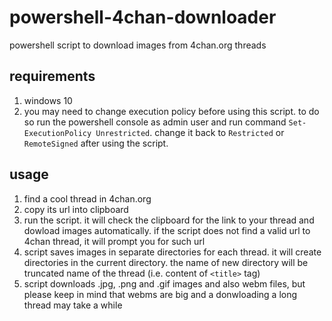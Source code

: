 # powershell-4chan-downloader
powershell script to download images from 4chan.org threads
## requirements
1. windows 10
2. you may need to change execution policy before using this script. to do so run the powershell console as admin user and run command ```Set-ExecutionPolicy Unrestricted```. change it back to ```Restricted``` or ```RemoteSigned``` after using the script. 
## usage
1. find a cool thread in 4chan.org 
2. copy its url into clipboard
3. run the script. it will check the clipboard for the link to your thread and dowload images automatically. if the script does not find a valid url to 4chan thread, it will prompt you for such url
4. script saves images in separate directories for each thread. it will create directories in the current directory. the name of new directory will be truncated name of the thread (i.e. content of ```<title>``` tag)
5. script downloads .jpg, .png and .gif images and also webm files, but please keep in mind that webms are big and a donwloading a long thread may take a while
